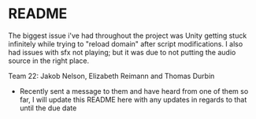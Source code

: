 # README
The biggest issue i've had throughout the project was Unity getting stuck infinitely while trying to "reload domain" after script modifications. I also had issues with sfx not playing; but it was due to not putting the audio source in the right place.

Team 22: 
Jakob Nelson, Elizabeth Reimann and Thomas Durbin
- Recently sent a message to them and have heard from one of them so far, I will update this README here with any updates in regards to that until the due date




